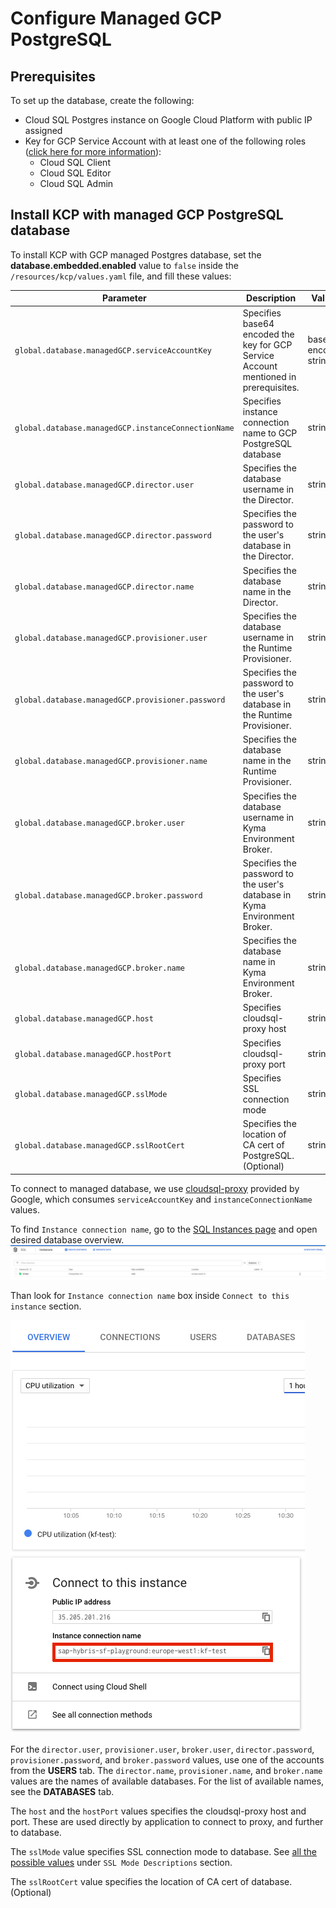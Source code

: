 # Configure Managed GCP PostgreSQL

## Prerequisites

To set up the database, create the following:

* Cloud SQL Postgres instance on Google Cloud Platform with public IP assigned
* Key for GCP Service Account with at least one of the following roles ([click here for more information](https://cloud.google.com/sql/docs/postgres/connect-external-app#4_if_required_by_your_authentication_method_create_a_service_account)):
  - Cloud SQL Client
  - Cloud SQL Editor
  - Cloud SQL Admin

## Install KCP with managed GCP PostgreSQL database

To install KCP with GCP managed Postgres database, set the **database.embedded.enabled** value to `false` inside the `/resources/kcp/values.yaml` file, and fill these values:

| Parameter | Description | Values | Default |
| --- | --- | --- | --- |
| `global.database.managedGCP.serviceAccountKey` | Specifies base64 encoded the key for GCP Service Account mentioned in prerequisites. | base64 encoded string | "" |
| `global.database.managedGCP.instanceConnectionName` | Specifies instance connection name to GCP PostgreSQL database | string | "" |
| `global.database.managedGCP.director.user` | Specifies the database username in the Director. | string | "" |
| `global.database.managedGCP.director.password` | Specifies the password to the user's database in the Director. | string | "" |
| `global.database.managedGCP.director.name` | Specifies the database name in the Director. | string | "" |
| `global.database.managedGCP.provisioner.user` | Specifies the database username in the Runtime Provisioner. | string | "" |
| `global.database.managedGCP.provisioner.password` | Specifies the password to the user's database in the Runtime Provisioner. | string | "" |
| `global.database.managedGCP.provisioner.name` | Specifies the database name in the Runtime Provisioner. | string | "" |
| `global.database.managedGCP.broker.user` | Specifies the database username in Kyma Environment Broker. | string | "" |
| `global.database.managedGCP.broker.password` | Specifies the password to the user's database in Kyma Environment Broker. | string | "" |
| `global.database.managedGCP.broker.name` | Specifies the database name in Kyma Environment Broker. | string | "" |
| `global.database.managedGCP.host` | Specifies cloudsql-proxy host | string | "localhost" |
| `global.database.managedGCP.hostPort` | Specifies cloudsql-proxy port | string | "5432" |
| `global.database.managedGCP.sslMode` | Specifies SSL connection mode | string | "" |
| `global.database.managedGCP.sslRootCert` | Specifies the location of CA cert of PostgreSQL. (Optional) | string | None |


To connect to managed database, we use [cloudsql-proxy](https://cloud.google.com/sql/docs/postgres/sql-proxy) provided by Google, which consumes `serviceAccountKey` and `instanceConnectionName` values.

To find `Instance connection name`, go to the [SQL Instances page](https://console.cloud.google.com/sql/instances) and open desired database overview.
![Instance connection String](./assets/sql-instances-list.png)

Than look for `Instance connection name` box inside `Connect to this instance` section.

![Instance connection String](./assets/instance-connection-string.png)

For the `director.user`, `provisioner.user`, `broker.user`, `director.password`, `provisioner.password`, and `broker.password` values, use one of the accounts from the **USERS** tab. The `director.name`, `provisioner.name`, and `broker.name` values are the names of available databases. For the list of available names, see the **DATABASES** tab.

The `host` and the `hostPort` values specifies the cloudsql-proxy host and port. These are used directly by application to connect to proxy, and further to database.

The `sslMode` value specifies SSL connection mode to database. See [all the possible values](https://www.postgresql.org/docs/9.1/libpq-ssl.html) under `SSL Mode Descriptions` section.

The `sslRootCert` value specifies the location of CA cert of database. (Optional)
